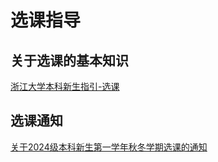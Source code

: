 # 选课指导

## 关于选课的基本知识

[浙江大学本科新生指引-选课](https://zjuers.com/welcome/course_sys/enroll/)

## 选课通知

[关于2024级本科新生第一学年秋冬学期选课的通知](http://zdbk.zju.edu.cn/jwglxt/xtgl/xwck_ckLoginNews.html?xwbh=1EFB84AA6561804BE0630BA6CA0ACA68&doType=save)